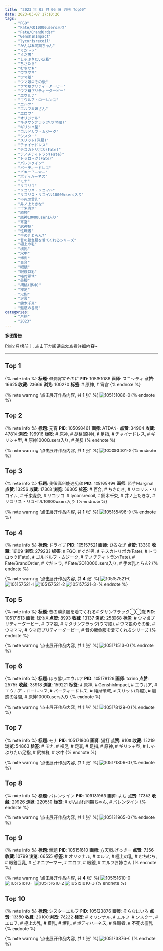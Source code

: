 ```yaml
---
title: "2023 年 03 月 06 日 月榜 Top10"
date: 2023-03-07 17:10:26
tags:
    - "FGO"
    - "Fate/GO10000users入り"
    - "Fate/GrandOrder"
    - "GenshinImpact"
    - "lycorisrecoil"
    - "がんばれ同期ちゃん"
    - "ぐだトラ"
    - "ぐだ男"
    - "しゃぶりたい足指"
    - "ちさたき"
    - "むちむち"
    - "ウマママ"
    - "ウマ娘"
    - "ウマ娘のその後"
    - "ウマ娘プリティーダービー"
    - "ウマ母プリティーダービー"
    - "エウルア"
    - "エウルア・ローレンス"
    - "エルフ"
    - "エルフお姉さん"
    - "エロフ"
    - "オリジナル"
    - "キタサンブラック(ウマ娘)"
    - "ギリシャ型"
    - "ゴルドルフ・ムジーク"
    - "シスター"
    - "スリット(洋服)"
    - "チャイナドレス"
    - "テスカトリポカ(Fate)"
    - "テノチティトラン(Fate)"
    - "トラロック(Fate)"
    - "バレンタイン"
    - "パーティードレス"
    - "ビキニアーマー"
    - "ボディハーネス"
    - "モナ"
    - "リコリコ"
    - "リコリス・リコイル"
    - "リコリス・リコイル10000users入り"
    - "不死の霊乳"
    - "井ノ上たきな"
    - "千束泷奈"
    - "原神"
    - "原神10000users入り"
    - "宵宮"
    - "尻神様"
    - "性職者"
    - "手の乳とらん?"
    - "昔の勝負服を着てくれるシリーズ"
    - "極上の乳"
    - "横乳"
    - "水中"
    - "爆乳"
    - "百合"
    - "眼鏡"
    - "眼鏡巨乳"
    - "絶対領域"
    - "美脚"
    - "胡桃(原神)"
    - "裸足"
    - "足指"
    - "足裏"
    - "錦木千束"
    - "魅惑の谷間"
categories:
    - "月榜"
    - "2023"
---
```


<i class="fa fa-triangle-exclamation"></i>**多图警告**<i class="fa fa-triangle-exclamation"></i>

[Pixiv](https://www.pixiv.net/) 月榜前十, 点击下方阅读全文查看详细内容~

<!-- more -->

---

## Top 1

{% note info %}
**标题**: 湿潤宵宮そのに
**PID**: 105151086 **画师**: スコッティ
**点赞**: 16625 **收藏**: 23666 **浏览**: 100220
**标签**: # 原神, # 宵宮
{% endnote %}

{% note warning '点击展开作品内容, 共 **1** 张' %}
![105151086-0](https://i.pixiv.re/img-original/img/2023/02/07/00/00/05/105151086_p0.jpg)
{% endnote %}

## Top 2

{% note info %}
**标题**: 元宵
**PID**: 105093461 **画师**: ATDAN-
**点赞**: 34904 **收藏**: 47814 **浏览**: 196916
**标签**: # 原神, # 胡桃(原神), # 足指, # チャイナドレス, # ギリシャ型, # 原神10000users入り, # 美脚
{% endnote %}

{% note warning '点击展开作品内容, 共 **1** 张' %}
![105093461-0](https://i.pixiv.re/img-original/img/2023/02/05/01/25/29/105093461_p0.jpg)
{% endnote %}

## Top 3

{% note info %}
**标题**: 我很高兴能遇见你
**PID**: 105165496 **画师**: 陌芋Marginal
**点赞**: 13256 **收藏**: 17308 **浏览**: 66305
**标签**: # 百合, # ちさたき, # リコリス・リコイル, # 千束泷奈, # リコリコ, # lycorisrecoil, # 錦木千束, # 井ノ上たきな, # リコリス・リコイル10000users入り
{% endnote %}

{% note warning '点击展开作品内容, 共 **1** 张' %}
![105165496-0](https://i.pixiv.re/img-original/img/2023/02/07/16/15/33/105165496_p0.jpg)
{% endnote %}

## Top 4

{% note info %}
**标题**: ドライブ
**PID**: 105157521 **画师**: ひるなぎ
**点赞**: 13360 **收藏**: 16109 **浏览**: 279233
**标签**: # FGO, # ぐだ男, # テスカトリポカ(Fate), # トラロック(Fate), # ゴルドルフ・ムジーク, # テノチティトラン(Fate), # Fate/GrandOrder, # ぐだトラ, # Fate/GO10000users入り, # 手の乳とらん?
{% endnote %}

{% note warning '点击展开作品内容, 共 **4** 张' %}
![105157521-0](https://i.pixiv.re/img-original/img/2023/02/07/06/00/07/105157521_p0.jpg)
![105157521-1](https://i.pixiv.re/img-original/img/2023/02/07/06/00/07/105157521_p1.jpg)
![105157521-2](https://i.pixiv.re/img-original/img/2023/02/07/06/00/07/105157521_p2.jpg)
![105157521-3](https://i.pixiv.re/img-original/img/2023/02/07/06/00/07/105157521_p3.jpg)
{% endnote %}

## Top 5

{% note info %}
**标题**: 昔の勝負服を着てくれるキタサンブラック◯◯歳
**PID**: 105171513 **画师**: 球体X
**点赞**: 8993 **收藏**: 13137 **浏览**: 258068
**标签**: # ウマ娘プリティーダービー, # ウマ娘, # キタサンブラック(ウマ娘), # ウマ娘のその後, # ウマママ, # ウマ母プリティーダービー, # 昔の勝負服を着てくれるシリーズ
{% endnote %}

{% note warning '点击展开作品内容, 共 **1** 张' %}
![105171513-0](https://i.pixiv.re/img-original/img/2023/02/07/20/39/59/105171513_p0.png)
{% endnote %}

## Top 6

{% note info %}
**标题**: ほろ酔いエウルア
**PID**: 105178129 **画师**: torino
**点赞**: 25755 **收藏**: 33918 **浏览**: 159221
**标签**: # 原神, # GenshinImpact, # エウルア, # エウルア・ローレンス, # パーティードレス, # 絶対領域, # スリット(洋服), # 魅惑の谷間, # 原神10000users入り
{% endnote %}

{% note warning '点击展开作品内容, 共 **1** 张' %}
![105178129-0](https://i.pixiv.re/img-original/img/2023/02/08/00/00/29/105178129_p0.jpg)
{% endnote %}

## Top 7

{% note info %}
**标题**: モナ
**PID**: 105171806 **画师**: 猫打
**点赞**: 9108 **收藏**: 13219 **浏览**: 54863
**标签**: # モナ, # 裸足, # 足裏, # 足指, # 原神, # ギリシャ型, # しゃぶりたい足指, # 尻神様, # 水中
{% endnote %}

{% note warning '点击展开作品内容, 共 **1** 张' %}
![105171806-0](https://i.pixiv.re/img-original/img/2023/02/07/20/50/55/105171806_p0.jpg)
{% endnote %}

## Top 8

{% note info %}
**标题**: バレンタイン
**PID**: 105131965 **画师**: よむ
**点赞**: 17362 **收藏**: 20926 **浏览**: 220550
**标签**: # がんばれ同期ちゃん, # バレンタイン
{% endnote %}

{% note warning '点击展开作品内容, 共 **1** 张' %}
![105131965-0](https://i.pixiv.re/img-original/img/2023/02/06/08/10/36/105131965_p0.png)
{% endnote %}

## Top 9

{% note info %}
**标题**: 無題
**PID**: 105151610 **画师**: 方天戟/げっきー
**点赞**: 7256 **收藏**: 10799 **浏览**: 66555
**标签**: # オリジナル, # エルフ, # 極上の乳, # むちむち, # 眼鏡巨乳, # ビキニアーマー, # エロフ, # 眼鏡, # エルフお姉さん
{% endnote %}

{% note warning '点击展开作品内容, 共 **4** 张' %}
![105151610-0](https://i.pixiv.re/img-original/img/2023/02/07/00/07/29/105151610_p0.jpg)
![105151610-1](https://i.pixiv.re/img-original/img/2023/02/07/00/07/29/105151610_p1.jpg)
![105151610-2](https://i.pixiv.re/img-original/img/2023/02/07/00/07/29/105151610_p2.jpg)
![105151610-3](https://i.pixiv.re/img-original/img/2023/02/07/00/07/29/105151610_p3.jpg)
{% endnote %}

## Top 10

{% note info %}
**标题**: シスターエルフ
**PID**: 105123876 **画师**: そらなにいろ
**点赞**: 13350 **收藏**: 20100 **浏览**: 78222
**标签**: # オリジナル, # エルフ, # シスター, # エロフ, # 極上の乳, # 横乳, # 爆乳, # ボディハーネス, # 性職者, # 不死の霊乳
{% endnote %}

{% note warning '点击展开作品内容, 共 **1** 张' %}
![105123876-0](https://i.pixiv.re/img-original/img/2023/02/06/00/00/15/105123876_p0.png)
{% endnote %}
